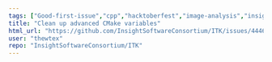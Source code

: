 ```yaml
---
tags: ["Good-first-issue","cpp","hacktoberfest","image-analysis","insight-toolkit","itk","medical-imaging","numfocus","open-science","open-source","python","reproducible-research","scientific-computing","typeInfrastructure"]
title: "Clean up advanced CMake variables"
html_url: "https://github.com/InsightSoftwareConsortium/ITK/issues/4446"
user: "thewtex"
repo: "InsightSoftwareConsortium/ITK"
---
```


